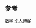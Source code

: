 ## 参考

[数学](https://github.com/LiuRong0815/LiuRong0815.github.io.git)
[个人博客](https://github.com/qiubaiying/qiubaiying.github.io.git)
